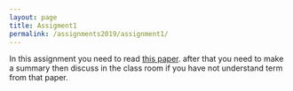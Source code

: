 ```yaml
---
layout: page
title: Assigment1
permalink: /assignments2019/assignment1/
---
```


In this assignment you need to read [this paper](https://homes.cs.washington.edu/~pedrod/papers/cacm12.pdf). after that you need to make a summary then discuss in the class room if you have not understand term from that paper. 